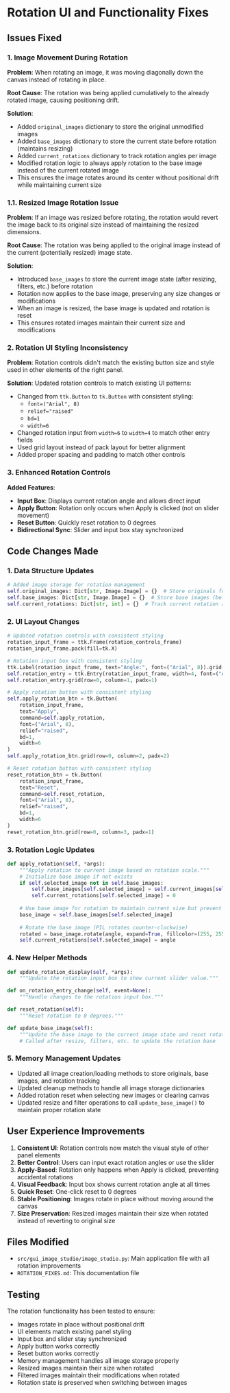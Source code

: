 # Rotation UI and Functionality Fixes

## Issues Fixed

### 1. Image Movement During Rotation
**Problem**: When rotating an image, it was moving diagonally down the canvas instead of rotating in place.

**Root Cause**: The rotation was being applied cumulatively to the already rotated image, causing positioning drift.

**Solution**: 
- Added `original_images` dictionary to store the original unmodified images
- Added `base_images` dictionary to store the current state before rotation (maintains resizing)
- Added `current_rotations` dictionary to track rotation angles per image
- Modified rotation logic to always apply rotation to the base image instead of the current rotated image
- This ensures the image rotates around its center without positional drift while maintaining current size

### 1.1. Resized Image Rotation Issue
**Problem**: If an image was resized before rotating, the rotation would revert the image back to its original size instead of maintaining the resized dimensions.

**Root Cause**: The rotation was being applied to the original image instead of the current (potentially resized) image state.

**Solution**:
- Introduced `base_images` to store the current image state (after resizing, filters, etc.) before rotation
- Rotation now applies to the base image, preserving any size changes or modifications
- When an image is resized, the base image is updated and rotation is reset
- This ensures rotated images maintain their current size and modifications

### 2. Rotation UI Styling Inconsistency
**Problem**: Rotation controls didn't match the existing button size and style used in other elements of the right panel.

**Solution**: Updated rotation controls to match existing UI patterns:
- Changed from `ttk.Button` to `tk.Button` with consistent styling:
  - `font=("Arial", 8)`
  - `relief="raised"`
  - `bd=1`
  - `width=6`
- Changed rotation input from `width=6` to `width=4` to match other entry fields
- Used grid layout instead of pack layout for better alignment
- Added proper spacing and padding to match other controls

### 3. Enhanced Rotation Controls
**Added Features**:
- **Input Box**: Displays current rotation angle and allows direct input
- **Apply Button**: Rotation only occurs when Apply is clicked (not on slider movement)
- **Reset Button**: Quickly reset rotation to 0 degrees
- **Bidirectional Sync**: Slider and input box stay synchronized

## Code Changes Made

### 1. Data Structure Updates
```python
# Added image storage for rotation management
self.original_images: Dict[str, Image.Image] = {}  # Store originals for rotation
self.base_images: Dict[str, Image.Image] = {}  # Store base images (before rotation)
self.current_rotations: Dict[str, int] = {}  # Track current rotation angles
```

### 2. UI Layout Changes
```python
# Updated rotation controls with consistent styling
rotation_input_frame = ttk.Frame(rotation_controls_frame)
rotation_input_frame.pack(fill=tk.X)

# Rotation input box with consistent styling
ttk.Label(rotation_input_frame, text="Angle:", font=("Arial", 8)).grid(row=0, column=0, sticky=tk.W)
self.rotation_entry = ttk.Entry(rotation_input_frame, width=4, font=("Arial", 8))
self.rotation_entry.grid(row=0, column=1, padx=1)

# Apply rotation button with consistent styling
self.apply_rotation_btn = tk.Button(
    rotation_input_frame, 
    text="Apply", 
    command=self.apply_rotation,
    font=("Arial", 8),
    relief="raised",
    bd=1,
    width=6
)
self.apply_rotation_btn.grid(row=0, column=2, padx=2)

# Reset rotation button with consistent styling
reset_rotation_btn = tk.Button(
    rotation_input_frame, 
    text="Reset", 
    command=self.reset_rotation,
    font=("Arial", 8),
    relief="raised",
    bd=1,
    width=6
)
reset_rotation_btn.grid(row=0, column=3, padx=1)
```

### 3. Rotation Logic Updates
```python
def apply_rotation(self, *args):
    """Apply rotation to current image based on rotation scale."""
    # Initialize base image if not exists
    if self.selected_image not in self.base_images:
        self.base_images[self.selected_image] = self.current_images[self.selected_image].copy()
        self.current_rotations[self.selected_image] = 0
    
    # Use base image for rotation to maintain current size but prevent cumulative rotation
    base_image = self.base_images[self.selected_image]
    
    # Rotate the base image (PIL rotates counter-clockwise)
    rotated = base_image.rotate(angle, expand=True, fillcolor=(255, 255, 255, 0))
    self.current_rotations[self.selected_image] = angle
```

### 4. New Helper Methods
```python
def update_rotation_display(self, *args):
    """Update the rotation input box to show current slider value."""

def on_rotation_entry_change(self, event=None):
    """Handle changes to the rotation input box."""

def reset_rotation(self):
    """Reset rotation to 0 degrees."""

def update_base_image(self):
    """Update the base image to the current image state and reset rotation."""
    # Called after resize, filters, etc. to update the rotation base
```

### 5. Memory Management Updates
- Updated all image creation/loading methods to store originals, base images, and rotation tracking
- Updated cleanup methods to handle all image storage dictionaries
- Added rotation reset when selecting new images or clearing canvas
- Updated resize and filter operations to call `update_base_image()` to maintain proper rotation state

## User Experience Improvements

1. **Consistent UI**: Rotation controls now match the visual style of other panel elements
2. **Better Control**: Users can input exact rotation angles or use the slider
3. **Apply-Based**: Rotation only happens when Apply is clicked, preventing accidental rotations
4. **Visual Feedback**: Input box shows current rotation angle at all times
5. **Quick Reset**: One-click reset to 0 degrees
6. **Stable Positioning**: Images rotate in place without moving around the canvas
7. **Size Preservation**: Resized images maintain their size when rotated instead of reverting to original size

## Files Modified

- `src/gui_image_studio/image_studio.py`: Main application file with all rotation improvements
- `ROTATION_FIXES.md`: This documentation file

## Testing

The rotation functionality has been tested to ensure:
- Images rotate in place without positional drift
- UI elements match existing panel styling
- Input box and slider stay synchronized
- Apply button works correctly
- Reset button works correctly
- Memory management handles all image storage properly
- Resized images maintain their size when rotated
- Filtered images maintain their modifications when rotated
- Rotation state is preserved when switching between images